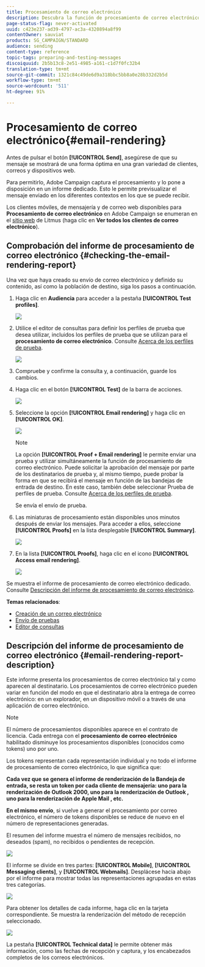 ```yaml
---
title: Procesamiento de correo electrónico
description: Descubra la función de procesamiento de correo electrónico.
page-status-flag: never-activated
uuid: c423e237-ad39-4797-ac3a-4320894a8f99
contentOwner: sauviat
products: SG_CAMPAIGN/STANDARD
audience: sending
content-type: reference
topic-tags: preparing-and-testing-messages
discoiquuid: 2b5b13c8-2e51-4985-a161-c1d7f0fc32b4
translation-type: tm+mt
source-git-commit: 1321c84c49de6d9a318bbc5bb8a0e28b332d2b5d
workflow-type: tm+mt
source-wordcount: '511'
ht-degree: 91%

---
```



# Procesamiento de correo electrónico{#email-rendering}

Antes de pulsar el botón **[!UICONTROL Send]**, asegúrese de que su mensaje se mostrará de una forma óptima en una gran variedad de clientes, correos y dispositivos web.

Para permitirlo, Adobe Campaign captura el procesamiento y lo pone a disposición en un informe dedicado. Esto le permite previsualizar el mensaje enviado en los diferentes contextos en los que se puede recibir.

Los clientes móviles, de mensajería y de correo web disponibles para **Procesamiento de correo electrónico** en Adobe Campaign se enumeran en el [sitio web](https://litmus.com/email-testing) de Litmus (haga clic en **Ver todos los clientes de correo electrónico**).

## Comprobación del informe de procesamiento de correo electrónico {#checking-the-email-rendering-report}

Una vez que haya creado su envío de correo electrónico y definido su contenido, así como la población de destino, siga los pasos a continuación.

1. Haga clic en **Audiencia** para acceder a la pestaña **[!UICONTROL Test profiles]**.

   ![](assets/email_rendering_05.png)

1. Utilice el editor de consultas para definir los perfiles de prueba que desea utilizar, incluidos los perfiles de prueba que se utilizan para el **procesamiento de correo electrónico**. Consulte [Acerca de los perfiles de prueba](../../audiences/using/managing-test-profiles.md).

   ![](assets/email_rendering_06.png)

1. Compruebe y confirme la consulta y, a continuación, guarde los cambios.
1. Haga clic en el botón **[!UICONTROL Test]** de la barra de acciones.

   ![](assets/email_rendering_07.png)

1. Seleccione la opción **[!UICONTROL Email rendering]** y haga clic en **[!UICONTROL OK]**.

   ![](assets/email_rendering_08.png)

   >[!NOTE]
   >
   >La opción **[!UICONTROL Proof + Email rendering]** le permite enviar una prueba y utilizar simultáneamente la función de procesamiento de correo electrónico. Puede solicitar la aprobación del mensaje por parte de los destinatarios de prueba y, al mismo tiempo, puede probar la forma en que se recibirá el mensaje en función de las bandejas de entrada de destino. En este caso, también debe seleccionar Prueba de perfiles de prueba. Consulte [Acerca de los perfiles de prueba](../../audiences/using/managing-test-profiles.md).

   Se envía el envío de prueba.

1. Las miniaturas de procesamiento están disponibles unos minutos después de enviar los mensajes. Para acceder a ellos, seleccione **[!UICONTROL Proofs]** en la lista desplegable **[!UICONTROL Summary]**.

   ![](assets/email_rendering_03.png)

1. En la lista **[!UICONTROL Proofs]**, haga clic en el icono **[!UICONTROL Access email rendering]**.

   ![](assets/email_rendering_04.png)

Se muestra el informe de procesamiento de correo electrónico dedicado. Consulte [Descripción del informe de procesamiento de correo electrónico](#email-rendering-report-description).

**Temas relacionados**:

* [Creación de un correo electrónico](../../channels/using/creating-an-email.md)
* [Envío de pruebas](../../sending/using/sending-proofs.md)
* [Editor de consultas](../../automating/using/editing-queries.md#about-query-editor)

## Descripción del informe de procesamiento de correo electrónico {#email-rendering-report-description}

Este informe presenta los procesamientos de correo electrónico tal y como aparecen al destinatario. Los procesamientos de correo electrónico pueden variar en función del modo en que el destinatario abra la entrega de correo electrónico: en un explorador, en un dispositivo móvil o a través de una aplicación de correo electrónico.

>[!NOTE]
>
>El número de procesamientos disponibles aparece en el contrato de licencia. Cada entrega con el **procesamiento de correo electrónico** habilitado disminuye los procesamientos disponibles (conocidos como tokens) uno por uno.
>
>Los tokens representan cada representación individual y no todo el informe de procesamiento de correo electrónico, lo que significa que:
>
>**Cada vez que se genera el informe de renderización de la Bandeja de entrada, se resta un token por cada cliente de mensajería: uno para la renderización de Outlook 2000, uno para la renderización de Outlook , uno para la renderización de Apple Mail , etc.**
>
>**En el mismo envío**, si vuelve a generar el procesamiento por correo electrónico, el número de tokens disponibles se reduce de nuevo en el número de representaciones generadas.


El resumen del informe muestra el número de mensajes recibidos, no deseados (spam), no recibidos o pendientes de recepción.

![](assets/inbox_rendering_report.png)

El informe se divide en tres partes: **[!UICONTROL Mobile]**, **[!UICONTROL Messaging clients]**, y **[!UICONTROL Webmails]**. Desplácese hacia abajo por el informe para mostrar todas las representaciones agrupadas en estas tres categorías.

![](assets/inbox_rendering_report_3.png)

Para obtener los detalles de cada informe, haga clic en la tarjeta correspondiente. Se muestra la renderización del método de recepción seleccionado.

![](assets/inbox_rendering_report_2.png)

La pestaña **[!UICONTROL Technical data]** le permite obtener más información, como las fechas de recepción y captura, y los encabezados completos de los correos electrónicos.
